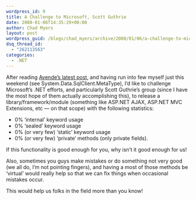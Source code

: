 ```yaml
---
wordpress_id: 9
title: A Challenge to Microsoft, Scott Guthrie
date: 2008-01-06T14:35:29+00:00
author: Chad Myers
layout: post
wordpress_guid: /blogs/chad_myers/archive/2008/01/06/a-challenge-to-microsoft-scott-guthrie.aspx
dsq_thread_id:
  - "262113563"
categories:
  - .NET
---
```

After reading [Ayende&#8217;s latest post](http://ayende.com/Blog/archive/2008/01/06/ASP.Net-Ajax-Error-Handling-and-WTF.aspx), and having run into few myself just this weekend (see System.Data.SqlClient.MetaType), I&#8217;d like to challenge Microsoft&#8217;s .NET efforts, and particularly Scott Guthrie&#8217;s group (since I have the most hope of them actually accomplishing this), to release a library/framework/module (something like ASP.NET AJAX, ASP.NET MVC Extensions, etc &#8212; on that scope) with the following statistics:

  * 0% &#8216;internal&#8217; keyword usage
  * 0% &#8216;sealed&#8217; keyword usage
  * 0% (or very few) &#8216;static&#8217; keyword usage
  * 0% (or very few) &#8216;private&#8217; methods (only private fields).

If this functionality is good enough for you, why isn&#8217;t it good enough for us!

Also, sometimes you guys make mistakes or do something not very good (we all do, I&#8217;m not pointing fingers), and having a most of those methods be &#8216;virtual&#8217; would really help so that we can fix things when occasional mistakes occur.

This would help us folks in the field more than you know!